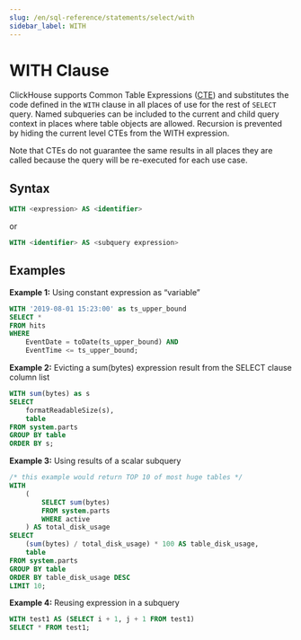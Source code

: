 ```yaml
---
slug: /en/sql-reference/statements/select/with
sidebar_label: WITH
---
```


# WITH Clause

ClickHouse supports Common Table Expressions ([CTE](https://en.wikipedia.org/wiki/Hierarchical_and_recursive_queries_in_SQL)) and substitutes the code defined in the `WITH` clause in all places of use for the rest of `SELECT` query. Named subqueries can be included to the current and child query context in places where table objects are allowed. Recursion is prevented by hiding the current level CTEs from the WITH expression. 

Note that CTEs do not guarantee the same results in all places they are called because the query will be re-executed for each use case.

## Syntax

``` sql
WITH <expression> AS <identifier>
```
or
``` sql
WITH <identifier> AS <subquery expression>
```

## Examples

**Example 1:** Using constant expression as “variable”

``` sql
WITH '2019-08-01 15:23:00' as ts_upper_bound
SELECT *
FROM hits
WHERE
    EventDate = toDate(ts_upper_bound) AND
    EventTime <= ts_upper_bound;
```

**Example 2:** Evicting a sum(bytes) expression result from the SELECT clause column list

``` sql
WITH sum(bytes) as s
SELECT
    formatReadableSize(s),
    table
FROM system.parts
GROUP BY table
ORDER BY s;
```

**Example 3:** Using results of a scalar subquery

``` sql
/* this example would return TOP 10 of most huge tables */
WITH
    (
        SELECT sum(bytes)
        FROM system.parts
        WHERE active
    ) AS total_disk_usage
SELECT
    (sum(bytes) / total_disk_usage) * 100 AS table_disk_usage,
    table
FROM system.parts
GROUP BY table
ORDER BY table_disk_usage DESC
LIMIT 10;
```

**Example 4:** Reusing expression in a subquery

``` sql
WITH test1 AS (SELECT i + 1, j + 1 FROM test1)
SELECT * FROM test1;
```

